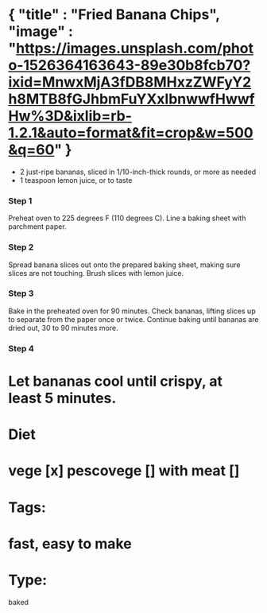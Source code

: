 {
    "title" : "Fried Banana Chips",
    "image" : "https://images.unsplash.com/photo-1526364163643-89e30b8fcb70?ixid=MnwxMjA3fDB8MHxzZWFyY2h8MTB8fGJhbmFuYXxlbnwwfHwwfHw%3D&ixlib=rb-1.2.1&auto=format&fit=crop&w=500&q=60"
}
===
- 2 just-ripe bananas, sliced in 1/10-inch-thick rounds, or more as needed
- 1 teaspoon lemon juice, or to taste

### Step 1
Preheat oven to 225 degrees F (110 degrees C). Line a baking sheet with parchment paper.

### Step 2
Spread banana slices out onto the prepared baking sheet, making sure slices are not touching. Brush slices with lemon juice.

### Step 3
Bake in the preheated oven for 90 minutes. Check bananas, lifting slices up to separate from the paper once or twice. Continue baking until bananas are dried out, 30 to 90 minutes more.

### Step 4
Let bananas cool until crispy, at least 5 minutes.
===
# Diet
vege        [x]
pescovege   []
with meat   []
===
# Tags: 
fast,  easy to make
===
# Type:
baked
